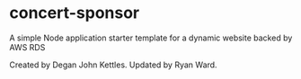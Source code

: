 # concert-sponsor
A simple Node application starter template for a dynamic website backed by AWS RDS

Created by Degan John Kettles.
Updated by Ryan Ward.
